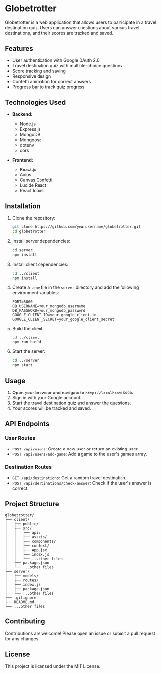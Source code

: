 # Globetrotter

Globetrotter is a web application that allows users to participate in a travel destination quiz. Users can answer questions about various travel destinations, and their scores are tracked and saved.

## Features

- User authentication with Google OAuth 2.0
- Travel destination quiz with multiple-choice questions
- Score tracking and saving
- Responsive design
- Confetti animation for correct answers
- Progress bar to track quiz progress

## Technologies Used

- **Backend:**

  - Node.js
  - Express.js
  - MongoDB
  - Mongoose
  - dotenv
  - cors

- **Frontend:**
  - React.js
  - Axios
  - Canvas Confetti
  - Lucide React
  - React Icons

## Installation

1. Clone the repository:

   ```bash
   git clone https://github.com/yourusername/globetrotter.git
   cd globetrotter
   ```

2. Install server dependencies:

   ```bash
   cd server
   npm install
   ```

3. Install client dependencies:

   ```bash
   cd ../client
   npm install
   ```

4. Create a `.env` file in the `server` directory and add the following environment variables:

   ```env
   PORT=5000
   DB_USERNAME=your_mongodb_username
   DB_PASSWORD=your_mongodb_password
   GOOGLE_CLIENT_ID=your_google_client_id
   GOOGLE_CLIENT_SECRET=your_google_client_secret
   ```

5. Build the client:

   ```bash
   cd ../client
   npm run build
   ```

6. Start the server:

   ```bash
   cd ../server
   npm start
   ```

## Usage

1. Open your browser and navigate to `http://localhost:5000`.
2. Sign in with your Google account.
3. Start the travel destination quiz and answer the questions.
4. Your scores will be tracked and saved.

## API Endpoints

### User Routes

- `POST /api/users`: Create a new user or return an existing user.
- `POST /api/users/add-game`: Add a game to the user's games array.

### Destination Routes

- `GET /api/destinations`: Get a random travel destination.
- `POST /api/destinations/check-answer`: Check if the user's answer is correct.

## Project Structure

```
globetrotter/
├── client/
│   ├── public/
│   ├── src/
│   │   ├── api/
│   │   ├── assets/
│   │   ├── components/
│   │   ├── context/
│   │   ├── App.jsx
│   │   ├── index.js
│   │   └── ...other files
│   ├── package.json
│   └── ...other files
├── server/
│   ├── models/
│   ├── routes/
│   ├── index.js
│   ├── package.json
│   └── ...other files
├── .gitignore
├── README.md
└── ...other files
```

## Contributing

Contributions are welcome! Please open an issue or submit a pull request for any changes.

## License

This project is licensed under the MIT License.
